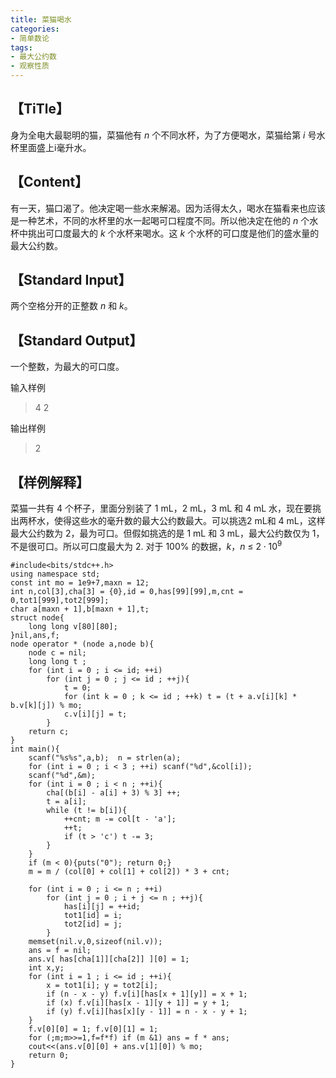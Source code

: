 ```yaml
---
title: 菜猫喝水
categories:
- 简单数论
tags:
- 最大公约数
- 观察性质
---
```


## 【TiTle】

身为全电大最聪明的猫，菜猫他有 $n$ 个不同水杯，为了方便喝水，菜猫给第 $i$ 号水杯里面盛上i毫升水。

## 【Content】

有一天，猫口渴了。他决定喝一些水来解渴。因为活得太久，喝水在猫看来也应该是一种艺术，不同的水杯里的水一起喝可口程度不同。所以他决定在他的 $n$ 个水杯中挑出可口度最大的 $k$ 个水杯来喝水。这 $k$ 个水杯的可口度是他们的盛水量的最大公约数。

## 【Standard Input】
两个空格分开的正整数 $n$ 和 $k$。
## 【Standard Output】
一个整数，为最大的可口度。

输入样例
> 4 2

输出样例
> 2


## 【样例解释】
菜猫一共有 $4$ 个杯子，里面分别装了 $1$ mL，$2$ mL，$3$ mL 和 $4$ mL 水，现在要挑出两杯水，使得这些水的毫升数的最大公约数最大。可以挑选$2$ mL和 $4$ mL，这样最大公约数为 $2$，最为可口。但假如挑选的是 $1$ mL 和 $3$ mL，最大公约数仅为 $1$，不是很可口。所以可口度最大为 $2$.
对于 100% 的数据，$k$，$n$ $\leq$ $2\cdot 10^9$


    #include<bits/stdc++.h>
    using namespace std;
    const int mo = 1e9+7,maxn = 12;
    int n,col[3],cha[3] = {0},id = 0,has[99][99],m,cnt = 0,tot1[999],tot2[999];
    char a[maxn + 1],b[maxn + 1],t;
    struct node{
        long long v[80][80];
    }nil,ans,f;
    node operator * (node a,node b){
        node c = nil;
        long long t ;
        for (int i = 0 ; i <= id; ++i)
            for (int j = 0 ; j <= id ; ++j){
                t = 0;
                for (int k = 0 ; k <= id ; ++k) t = (t + a.v[i][k] * b.v[k][j]) % mo;
                c.v[i][j] = t;
            }
        return c;
    }
    int main(){
        scanf("%s%s",a,b);  n = strlen(a);
        for (int i = 0 ; i < 3 ; ++i) scanf("%d",&col[i]);
        scanf("%d",&m);
        for (int i = 0 ; i < n ; ++i){
            cha[(b[i] - a[i] + 3) % 3] ++;
            t = a[i];
            while (t != b[i]){
                ++cnt; m -= col[t - 'a'];
                ++t;
                if (t > 'c') t -= 3;
            }
        }
        if (m < 0){puts("0"); return 0;}
        m = m / (col[0] + col[1] + col[2]) * 3 + cnt;
        
        for (int i = 0 ; i <= n ; ++i)
            for (int j = 0 ; i + j <= n ; ++j){
                has[i][j] = ++id;
                tot1[id] = i;
                tot2[id] = j;
            }
        memset(nil.v,0,sizeof(nil.v));
        ans = f = nil;
        ans.v[ has[cha[1]][cha[2]] ][0] = 1;
        int x,y;
        for (int i = 1 ; i <= id ; ++i){
            x = tot1[i]; y = tot2[i];
            if (n - x - y) f.v[i][has[x + 1][y]] = x + 1;
            if (x) f.v[i][has[x - 1][y + 1]] = y + 1;
            if (y) f.v[i][has[x][y - 1]] = n - x - y + 1;
        }
        f.v[0][0] = 1; f.v[0][1] = 1;
        for (;m;m>>=1,f=f*f) if (m &1) ans = f * ans;
        cout<<(ans.v[0][0] + ans.v[1][0]) % mo; 
        return 0;
    }

